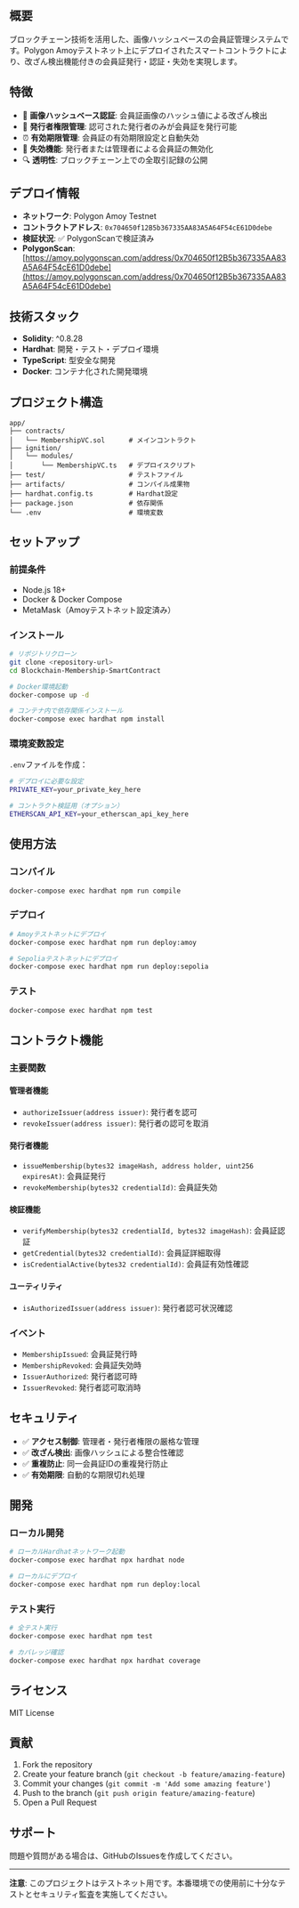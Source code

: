## 概要
ブロックチェーン技術を活用した、画像ハッシュベースの会員証管理システムです。Polygon Amoyテストネット上にデプロイされたスマートコントラクトにより、改ざん検出機能付きの会員証発行・認証・失効を実現します。

## 特徴

- 🔐 **画像ハッシュベース認証**: 会員証画像のハッシュ値による改ざん検出
- 👥 **発行者権限管理**: 認可された発行者のみが会員証を発行可能
- ⏰ **有効期限管理**: 会員証の有効期限設定と自動失効
- 🚫 **失効機能**: 発行者または管理者による会員証の無効化
- 🔍 **透明性**: ブロックチェーン上での全取引記録の公開

## デプロイ情報

- **ネットワーク**: Polygon Amoy Testnet
- **コントラクトアドレス**: `0x704650f12B5b367335AA83A5A64F54cE61D0debe`
- **検証状況**: ✅ PolygonScanで検証済み
- **PolygonScan**: [https://amoy.polygonscan.com/address/0x704650f12B5b367335AA83A5A64F54cE61D0debe](https://amoy.polygonscan.com/address/0x704650f12B5b367335AA83A5A64F54cE61D0debe)

## 技術スタック

- **Solidity**: ^0.8.28
- **Hardhat**: 開発・テスト・デプロイ環境
- **TypeScript**: 型安全な開発
- **Docker**: コンテナ化された開発環境

## プロジェクト構造

```
app/
├── contracts/
│   └── MembershipVC.sol      # メインコントラクト
├── ignition/
│   └── modules/
│       └── MembershipVC.ts   # デプロイスクリプト
├── test/                     # テストファイル
├── artifacts/                # コンパイル成果物
├── hardhat.config.ts         # Hardhat設定
├── package.json              # 依存関係
└── .env                      # 環境変数
```

## セットアップ

### 前提条件

- Node.js 18+
- Docker & Docker Compose
- MetaMask（Amoyテストネット設定済み）

### インストール

```bash
# リポジトリクローン
git clone <repository-url>
cd Blockchain-Membership-SmartContract

# Docker環境起動
docker-compose up -d

# コンテナ内で依存関係インストール
docker-compose exec hardhat npm install
```

### 環境変数設定

`.env`ファイルを作成：

```bash
# デプロイに必要な設定
PRIVATE_KEY=your_private_key_here

# コントラクト検証用（オプション）
ETHERSCAN_API_KEY=your_etherscan_api_key_here
```

## 使用方法

### コンパイル

```bash
docker-compose exec hardhat npm run compile
```

### デプロイ

```bash
# Amoyテストネットにデプロイ
docker-compose exec hardhat npm run deploy:amoy

# Sepoliaテストネットにデプロイ
docker-compose exec hardhat npm run deploy:sepolia
```

### テスト

```bash
docker-compose exec hardhat npm test
```

## コントラクト機能

### 主要関数

#### 管理者機能
- `authorizeIssuer(address issuer)`: 発行者を認可
- `revokeIssuer(address issuer)`: 発行者の認可を取消

#### 発行者機能
- `issueMembership(bytes32 imageHash, address holder, uint256 expiresAt)`: 会員証発行
- `revokeMembership(bytes32 credentialId)`: 会員証失効

#### 検証機能
- `verifyMembership(bytes32 credentialId, bytes32 imageHash)`: 会員証認証
- `getCredential(bytes32 credentialId)`: 会員証詳細取得
- `isCredentialActive(bytes32 credentialId)`: 会員証有効性確認

#### ユーティリティ
- `isAuthorizedIssuer(address issuer)`: 発行者認可状況確認

### イベント

- `MembershipIssued`: 会員証発行時
- `MembershipRevoked`: 会員証失効時
- `IssuerAuthorized`: 発行者認可時
- `IssuerRevoked`: 発行者認可取消時

## セキュリティ

- ✅ **アクセス制御**: 管理者・発行者権限の厳格な管理
- ✅ **改ざん検出**: 画像ハッシュによる整合性確認
- ✅ **重複防止**: 同一会員証IDの重複発行防止
- ✅ **有効期限**: 自動的な期限切れ処理

## 開発

### ローカル開発

```bash
# ローカルHardhatネットワーク起動
docker-compose exec hardhat npx hardhat node

# ローカルにデプロイ
docker-compose exec hardhat npm run deploy:local
```

### テスト実行

```bash
# 全テスト実行
docker-compose exec hardhat npm test

# カバレッジ確認
docker-compose exec hardhat npx hardhat coverage
```

## ライセンス

MIT License

## 貢献

1. Fork the repository
2. Create your feature branch (`git checkout -b feature/amazing-feature`)
3. Commit your changes (`git commit -m 'Add some amazing feature'`)
4. Push to the branch (`git push origin feature/amazing-feature`)
5. Open a Pull Request

## サポート

問題や質問がある場合は、GitHubのIssuesを作成してください。

---

**注意**: このプロジェクトはテストネット用です。本番環境での使用前に十分なテストとセキュリティ監査を実施してください。